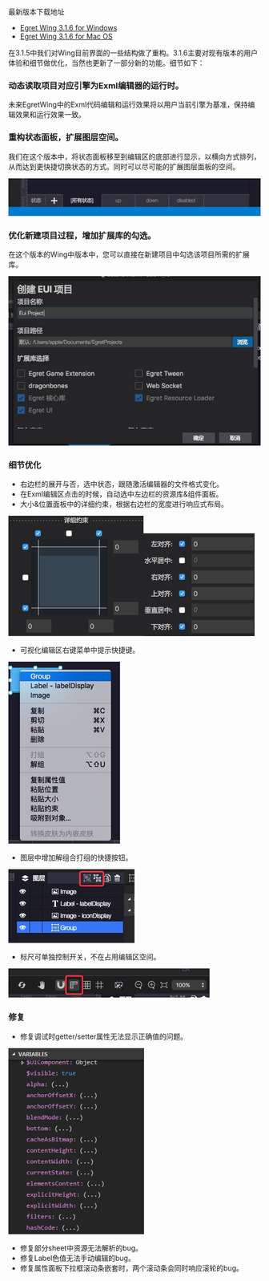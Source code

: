 
最新版本下载地址

- [Egret Wing 3.1.6 for Windows](http://tool.egret-labs.org/EgretWing/electron/EgretWing-v3.1.6.exe?d=0707)
- [Egret Wing 3.1.6 for Mac OS](http://tool.egret-labs.org/EgretWing/electron/EgretWing-v3.1.6.dmg?d=0707)

在3.1.5中我们对Wing目前界面的一些结构做了重构。3.1.6主要对现有版本的用户体验和细节做优化，当然也更新了一部分新的功能。细节如下：

### 动态读取项目对应引擎为Exml编辑器的运行时。
未来EgretWing中的Exml代码编辑和运行效果将以用户当前引擎为基准，保持编辑效果和运行效果一致。

### 重构状态面板，扩展图层空间。
我们在这个版本中，将状态面板移至到编辑区的底部进行显示，以横向方式排列，从而达到更快捷切换状态的方式。同时可以尽可能的扩展图层面板的空间。

![](57a9b09f62564.png)

### 优化新建项目过程，增加扩展库的勾选。
在这个版本的Wing中版本中，您可以直接在新建项目中勾选该项目所需的扩展库。

![](57a9b1ad81a2c.png)

### 细节优化
- 右边栏的展开与否，选中状态，跟随激活编辑器的文件格式变化。
- 在Exml编辑区点击的时候，自动选中左边栏的资源库&组件面板。
- 大小&位置面板中的详细约束，根据右边栏的宽度进行响应式布局。

 ![](57a9b228d0af7.png)![](57a9b22b87aa0.png)

- 可视化编辑区右键菜单中提示快捷键。

 ![](57a9b2a03a9a6.png)
 
- 图层中增加解组合打组的快捷按钮。

 ![](57a9b2ddab182.png)
 
- 标尺可单独控制开关，不在占用编辑区空间。

 ![](57a9b30f7032b.png)


### 修复
- 修复调试时getter/setter属性无法显示正确值的问题。

 ![](57a9b38a331ec.gif)

- 修复部分sheet中资源无法解析的bug。
- 修复Label色值无法手动编辑的bug。
- 修复属性面板下拉框滚动条嵌套时，两个滚动条会同时响应滚轮的bug。

